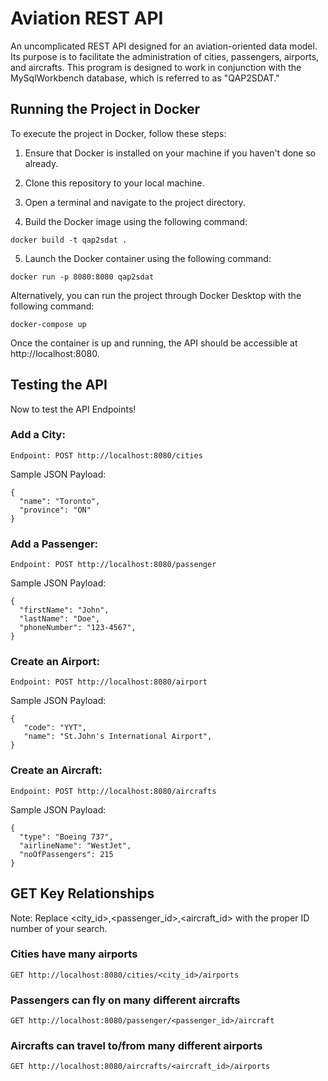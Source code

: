 # Aviation REST API
An uncomplicated REST API designed for an aviation-oriented data model. Its purpose is to facilitate the administration of cities, passengers, airports, and aircrafts.
This program is designed to work in conjunction with the MySqlWorkbench database, which is referred to as "QAP2SDAT."

## Running the Project in Docker

To execute the project in Docker, follow these steps:

  1. Ensure that Docker is installed on your machine if you haven't done so already.

  2. Clone this repository to your local machine.

  3. Open a terminal and navigate to the project directory.

  4. Build the Docker image using the following command:

    docker build -t qap2sdat .

  5. Launch the Docker container using the following command:

    docker run -p 8080:8080 qap2sdat
    
  Alternatively, you can run the project through Docker Desktop with the following command:

    docker-compose up
    
Once the container is up and running, the API should be accessible at http://localhost:8080.


## Testing the API

Now to test the API Endpoints!

  ### Add a City:

    Endpoint: POST http://localhost:8080/cities

Sample JSON Payload:

    {
      "name": "Toronto",
      "province": "ON"
    }

  ### Add a Passenger:

    Endpoint: POST http://localhost:8080/passenger

Sample JSON Payload:

    {
      "firstName": "John",
      "lastName": "Doe",
      "phoneNumber": "123-4567",
    }

### Create an Airport:

    Endpoint: POST http://localhost:8080/airport

Sample JSON Payload:

    {
       "code": "YYT",
       "name": "St.John's International Airport",
    }

### Create an Aircraft:

    Endpoint: POST http://localhost:8080/aircrafts
    
Sample JSON Payload:

    {
      "type": "Boeing 737",
      "airlineName": "WestJet",
      "noOfPassengers": 215
    }


## GET Key Relationships

Note: Replace <city_id>,<passenger_id>,<aircraft_id> with the proper ID number of your search.

### Cities have many airports

    GET http://localhost:8080/cities/<city_id>/airports

### Passengers can fly on many different aircrafts

    GET http://localhost:8080/passenger/<passenger_id>/aircraft

### Aircrafts can travel to/from many different airports

    GET http://localhost:8080/aircrafts/<aircraft_id>/airports

